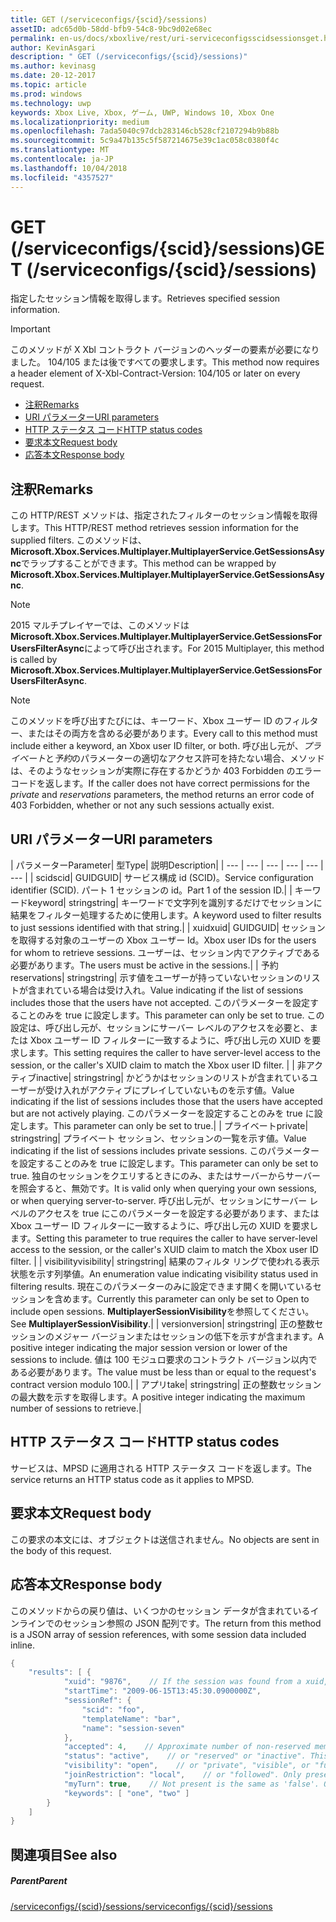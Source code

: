 ```yaml
---
title: GET (/serviceconfigs/{scid}/sessions)
assetID: adc65d0b-58dd-bfb9-54c8-9bc9d02e68ec
permalink: en-us/docs/xboxlive/rest/uri-serviceconfigsscidsessionsget.html
author: KevinAsgari
description: " GET (/serviceconfigs/{scid}/sessions)"
ms.author: kevinasg
ms.date: 20-12-2017
ms.topic: article
ms.prod: windows
ms.technology: uwp
keywords: Xbox Live, Xbox, ゲーム, UWP, Windows 10, Xbox One
ms.localizationpriority: medium
ms.openlocfilehash: 7ada5040c97dcb283146cb528cf2107294b9b88b
ms.sourcegitcommit: 5c9a47b135c5f587214675e39c1ac058c0380f4c
ms.translationtype: MT
ms.contentlocale: ja-JP
ms.lasthandoff: 10/04/2018
ms.locfileid: "4357527"
---
```

# <a name="get-serviceconfigsscidsessions"></a><span data-ttu-id="ef0de-104">GET (/serviceconfigs/{scid}/sessions)</span><span class="sxs-lookup"><span data-stu-id="ef0de-104">GET (/serviceconfigs/{scid}/sessions)</span></span>
<span data-ttu-id="ef0de-105">指定したセッション情報を取得します。</span><span class="sxs-lookup"><span data-stu-id="ef0de-105">Retrieves specified session information.</span></span>

> [!IMPORTANT]
> <span data-ttu-id="ef0de-106">このメソッドが X Xbl コントラクト バージョンのヘッダーの要素が必要になりました。 104/105 または後ですべての要求します。</span><span class="sxs-lookup"><span data-stu-id="ef0de-106">This method now requires a header element of X-Xbl-Contract-Version: 104/105 or later on every request.</span></span>

  * [<span data-ttu-id="ef0de-107">注釈</span><span class="sxs-lookup"><span data-stu-id="ef0de-107">Remarks</span></span>](#ID4ET)
  * [<span data-ttu-id="ef0de-108">URI パラメーター</span><span class="sxs-lookup"><span data-stu-id="ef0de-108">URI parameters</span></span>](#ID4EKB)
  * [<span data-ttu-id="ef0de-109">HTTP ステータス コード</span><span class="sxs-lookup"><span data-stu-id="ef0de-109">HTTP status codes</span></span>](#ID4EXB)
  * [<span data-ttu-id="ef0de-110">要求本文</span><span class="sxs-lookup"><span data-stu-id="ef0de-110">Request body</span></span>](#ID4EAC)
  * [<span data-ttu-id="ef0de-111">応答本文</span><span class="sxs-lookup"><span data-stu-id="ef0de-111">Response body</span></span>](#ID4ELC)

<a id="ID4ET"></a>


## <a name="remarks"></a><span data-ttu-id="ef0de-112">注釈</span><span class="sxs-lookup"><span data-stu-id="ef0de-112">Remarks</span></span>

<span data-ttu-id="ef0de-113">この HTTP/REST メソッドは、指定されたフィルターのセッション情報を取得します。</span><span class="sxs-lookup"><span data-stu-id="ef0de-113">This HTTP/REST method retrieves session information for the supplied filters.</span></span> <span data-ttu-id="ef0de-114">このメソッドは、 **Microsoft.Xbox.Services.Multiplayer.MultiplayerService.GetSessionsAsync**でラップすることができます。</span><span class="sxs-lookup"><span data-stu-id="ef0de-114">This method can be wrapped by **Microsoft.Xbox.Services.Multiplayer.MultiplayerService.GetSessionsAsync**.</span></span>


> [!NOTE] 
> <span data-ttu-id="ef0de-115">2015 マルチプレイヤーでは、このメソッドは<b>Microsoft.Xbox.Services.Multiplayer.MultiplayerService.GetSessionsForUsersFilterAsync</b>によって呼び出されます。</span><span class="sxs-lookup"><span data-stu-id="ef0de-115">For 2015 Multiplayer, this method is called by <b>Microsoft.Xbox.Services.Multiplayer.MultiplayerService.GetSessionsForUsersFilterAsync</b>.</span></span>  



> [!NOTE] 
> <span data-ttu-id="ef0de-116">このメソッドを呼び出すたびには、キーワード、Xbox ユーザー ID のフィルター、またはその両方を含める必要があります。</span><span class="sxs-lookup"><span data-stu-id="ef0de-116">Every call to this method must include either a keyword, an Xbox user ID filter, or both.</span></span> <span data-ttu-id="ef0de-117">呼び出し元が、<i>プライベート</i>と<i>予約</i>のパラメーターの適切なアクセス許可を持たない場合、メソッドは、そのようなセッションが実際に存在するかどうか 403 Forbidden のエラー コードを返します。</span><span class="sxs-lookup"><span data-stu-id="ef0de-117">If the caller does not have correct permissions for the <i>private</i> and <i>reservations</i> parameters, the method returns an error code of 403 Forbidden, whether or not any such sessions actually exist.</span></span>  


<a id="ID4EKB"></a>


## <a name="uri-parameters"></a><span data-ttu-id="ef0de-118">URI パラメーター</span><span class="sxs-lookup"><span data-stu-id="ef0de-118">URI parameters</span></span>

| <span data-ttu-id="ef0de-119">パラメーター</span><span class="sxs-lookup"><span data-stu-id="ef0de-119">Parameter</span></span>| <span data-ttu-id="ef0de-120">型</span><span class="sxs-lookup"><span data-stu-id="ef0de-120">Type</span></span>| <span data-ttu-id="ef0de-121">説明</span><span class="sxs-lookup"><span data-stu-id="ef0de-121">Description</span></span>|
| --- | --- | --- | --- | --- | --- |
| <span data-ttu-id="ef0de-122">scid</span><span class="sxs-lookup"><span data-stu-id="ef0de-122">scid</span></span>| <span data-ttu-id="ef0de-123">GUID</span><span class="sxs-lookup"><span data-stu-id="ef0de-123">GUID</span></span>| <span data-ttu-id="ef0de-124">サービス構成 id (SCID)。</span><span class="sxs-lookup"><span data-stu-id="ef0de-124">Service configuration identifier (SCID).</span></span> <span data-ttu-id="ef0de-125">パート 1 セッションの id。</span><span class="sxs-lookup"><span data-stu-id="ef0de-125">Part 1 of the session ID.</span></span>|
| <span data-ttu-id="ef0de-126">キーワード</span><span class="sxs-lookup"><span data-stu-id="ef0de-126">keyword</span></span>| <span data-ttu-id="ef0de-127">string</span><span class="sxs-lookup"><span data-stu-id="ef0de-127">string</span></span>| <span data-ttu-id="ef0de-128">キーワードで文字列を識別するだけでセッションに結果をフィルター処理するために使用します。</span><span class="sxs-lookup"><span data-stu-id="ef0de-128">A keyword used to filter results to just sessions identified with that string.</span></span>|
| <span data-ttu-id="ef0de-129">xuid</span><span class="sxs-lookup"><span data-stu-id="ef0de-129">xuid</span></span>| <span data-ttu-id="ef0de-130">GUID</span><span class="sxs-lookup"><span data-stu-id="ef0de-130">GUID</span></span>| <span data-ttu-id="ef0de-131">セッションを取得する対象のユーザーの Xbox ユーザー Id。</span><span class="sxs-lookup"><span data-stu-id="ef0de-131">Xbox user IDs for the users for whom to retrieve sessions.</span></span> <span data-ttu-id="ef0de-132">ユーザーは、セッション内でアクティブである必要があります。</span><span class="sxs-lookup"><span data-stu-id="ef0de-132">The users must be active in the sessions.</span></span>|
| <span data-ttu-id="ef0de-133">予約</span><span class="sxs-lookup"><span data-stu-id="ef0de-133">reservations</span></span>| <span data-ttu-id="ef0de-134">string</span><span class="sxs-lookup"><span data-stu-id="ef0de-134">string</span></span>| <span data-ttu-id="ef0de-135">示す値をユーザーが持っていないセッションのリストが含まれている場合は受け入れ。</span><span class="sxs-lookup"><span data-stu-id="ef0de-135">Value indicating if the list of sessions includes those that the users have not accepted.</span></span> <span data-ttu-id="ef0de-136">このパラメーターを設定することのみを true に設定します。</span><span class="sxs-lookup"><span data-stu-id="ef0de-136">This parameter can only be set to true.</span></span> <span data-ttu-id="ef0de-137">この設定は、呼び出し元が、セッションにサーバー レベルのアクセスを必要と、または Xbox ユーザー ID フィルターに一致するように、呼び出し元の XUID を要求します。</span><span class="sxs-lookup"><span data-stu-id="ef0de-137">This setting requires the caller to have server-level access to the session, or the caller's XUID claim to match the Xbox user ID filter.</span></span> |
| <span data-ttu-id="ef0de-138">非アクティブ</span><span class="sxs-lookup"><span data-stu-id="ef0de-138">inactive</span></span>| <span data-ttu-id="ef0de-139">string</span><span class="sxs-lookup"><span data-stu-id="ef0de-139">string</span></span>| <span data-ttu-id="ef0de-140">かどうかはセッションのリストが含まれているユーザーが受け入れがアクティブにプレイしていないものを示す値。</span><span class="sxs-lookup"><span data-stu-id="ef0de-140">Value indicating if the list of sessions includes those that the users have accepted but are not actively playing.</span></span> <span data-ttu-id="ef0de-141">このパラメーターを設定することのみを true に設定します。</span><span class="sxs-lookup"><span data-stu-id="ef0de-141">This parameter can only be set to true.</span></span>|
| <span data-ttu-id="ef0de-142">プライベート</span><span class="sxs-lookup"><span data-stu-id="ef0de-142">private</span></span>| <span data-ttu-id="ef0de-143">string</span><span class="sxs-lookup"><span data-stu-id="ef0de-143">string</span></span>| <span data-ttu-id="ef0de-144">プライベート セッション、セッションの一覧を示す値。</span><span class="sxs-lookup"><span data-stu-id="ef0de-144">Value indicating if the list of sessions includes private sessions.</span></span> <span data-ttu-id="ef0de-145">このパラメーターを設定することのみを true に設定します。</span><span class="sxs-lookup"><span data-stu-id="ef0de-145">This parameter can only be set to true.</span></span> <span data-ttu-id="ef0de-146">独自のセッションをクエリするときにのみ、またはサーバーからサーバーを照会すると、無効です。</span><span class="sxs-lookup"><span data-stu-id="ef0de-146">It is valid only when querying your own sessions, or when querying server-to-server.</span></span> <span data-ttu-id="ef0de-147">呼び出し元が、セッションにサーバー レベルのアクセスを true にこのパラメーターを設定する必要があります、または Xbox ユーザー ID フィルターに一致するように、呼び出し元の XUID を要求します。</span><span class="sxs-lookup"><span data-stu-id="ef0de-147">Setting this parameter to true requires the caller to have server-level access to the session, or the caller's XUID claim to match the Xbox user ID filter.</span></span> |
| <span data-ttu-id="ef0de-148">visibility</span><span class="sxs-lookup"><span data-stu-id="ef0de-148">visibility</span></span>| <span data-ttu-id="ef0de-149">string</span><span class="sxs-lookup"><span data-stu-id="ef0de-149">string</span></span>| <span data-ttu-id="ef0de-150">結果のフィルタ リングで使われる表示状態を示す列挙値。</span><span class="sxs-lookup"><span data-stu-id="ef0de-150">An enumeration value indicating visibility status used in filtering results.</span></span> <span data-ttu-id="ef0de-151">現在このパラメーターのみに設定できます開くを開いているセッションを含めます。</span><span class="sxs-lookup"><span data-stu-id="ef0de-151">Currently this parameter can only be set to Open to include open sessions.</span></span> <span data-ttu-id="ef0de-152"><b>MultiplayerSessionVisibility</b>を参照してください。</span><span class="sxs-lookup"><span data-stu-id="ef0de-152">See <b>MultiplayerSessionVisibility</b>.</span></span>|
| <span data-ttu-id="ef0de-153">version</span><span class="sxs-lookup"><span data-stu-id="ef0de-153">version</span></span>| <span data-ttu-id="ef0de-154">string</span><span class="sxs-lookup"><span data-stu-id="ef0de-154">string</span></span>| <span data-ttu-id="ef0de-155">正の整数セッションのメジャー バージョンまたはセッションの低下を示すが含まれます。</span><span class="sxs-lookup"><span data-stu-id="ef0de-155">A positive integer indicating the major session version or lower of the sessions to include.</span></span> <span data-ttu-id="ef0de-156">値は 100 モジュロ要求のコントラクト バージョン以内である必要があります。</span><span class="sxs-lookup"><span data-stu-id="ef0de-156">The value must be less than or equal to the request's contract version modulo 100.</span></span>|
| <span data-ttu-id="ef0de-157">アプリ</span><span class="sxs-lookup"><span data-stu-id="ef0de-157">take</span></span>| <span data-ttu-id="ef0de-158">string</span><span class="sxs-lookup"><span data-stu-id="ef0de-158">string</span></span>| <span data-ttu-id="ef0de-159">正の整数セッションの最大数を示すを取得します。</span><span class="sxs-lookup"><span data-stu-id="ef0de-159">A positive integer indicating the maximum number of sessions to retrieve.</span></span>|

<a id="ID4EXB"></a>


## <a name="http-status-codes"></a><span data-ttu-id="ef0de-160">HTTP ステータス コード</span><span class="sxs-lookup"><span data-stu-id="ef0de-160">HTTP status codes</span></span>
<span data-ttu-id="ef0de-161">サービスは、MPSD に適用される HTTP ステータス コードを返します。</span><span class="sxs-lookup"><span data-stu-id="ef0de-161">The service returns an HTTP status code as it applies to MPSD.</span></span>  
<a id="ID4EAC"></a>


## <a name="request-body"></a><span data-ttu-id="ef0de-162">要求本文</span><span class="sxs-lookup"><span data-stu-id="ef0de-162">Request body</span></span>

<span data-ttu-id="ef0de-163">この要求の本文には、オブジェクトは送信されません。</span><span class="sxs-lookup"><span data-stu-id="ef0de-163">No objects are sent in the body of this request.</span></span>

<a id="ID4ELC"></a>


## <a name="response-body"></a><span data-ttu-id="ef0de-164">応答本文</span><span class="sxs-lookup"><span data-stu-id="ef0de-164">Response body</span></span>

<span data-ttu-id="ef0de-165">このメソッドからの戻り値は、いくつかのセッション データが含まれているインラインでのセッション参照の JSON 配列です。</span><span class="sxs-lookup"><span data-stu-id="ef0de-165">The return from this method is a JSON array of session references, with some session data included inline.</span></span>


```cpp
{
    "results": [ {
            "xuid": "9876",    // If the session was found from a xuid, that xuid.
            "startTime": "2009-06-15T13:45:30.0900000Z",
            "sessionRef": {
                "scid": "foo",
                "templateName": "bar",
                "name": "session-seven"
            },
            "accepted": 4,    // Approximate number of non-reserved members.
            "status": "active",    // or "reserved" or "inactive". This is the state of the user in the session, not the session itself. Only present if the session was found using a xuid.
            "visibility": "open",    // or "private", "visible", or "full"
            "joinRestriction": "local",    // or "followed". Only present if 'visibility' is "open" or "full" and the session has a join restriction.
            "myTurn": true,    // Not present is the same as 'false'. Only present if the session was found using a xuid.
            "keywords": [ "one", "two" ]
        }
    ]
}

```


<a id="ID4EWC"></a>


## <a name="see-also"></a><span data-ttu-id="ef0de-166">関連項目</span><span class="sxs-lookup"><span data-stu-id="ef0de-166">See also</span></span>

<a id="ID4EYC"></a>


##### <a name="parent"></a><span data-ttu-id="ef0de-167">Parent</span><span class="sxs-lookup"><span data-stu-id="ef0de-167">Parent</span></span>

[<span data-ttu-id="ef0de-168">/serviceconfigs/{scid}/sessions</span><span class="sxs-lookup"><span data-stu-id="ef0de-168">/serviceconfigs/{scid}/sessions</span></span>](uri-serviceconfigsscidsessions.md)
